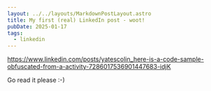 ```yaml
---
layout: ../../layouts/MarkdownPostLayout.astro
title: My first (real) LinkedIn post - woot!
pubDate: 2025-01-17
tags:
  - linkedin
---
```

https://www.linkedin.com/posts/yatescolin_here-is-a-code-sample-obfuscated-from-a-activity-7286017536901447683-idjK

Go read it please :-)
